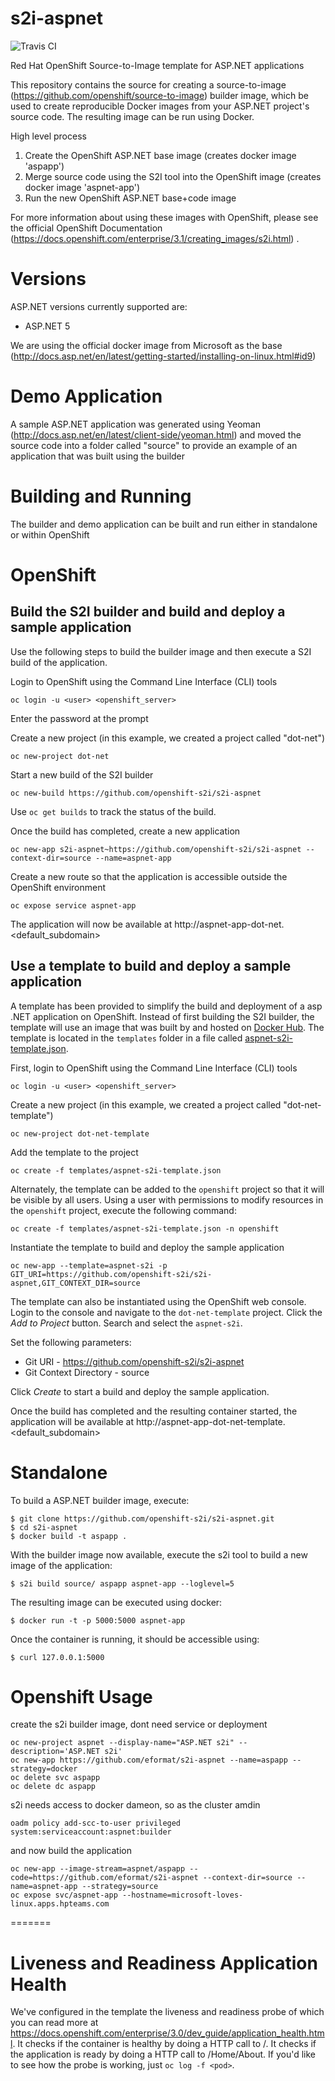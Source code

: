# s2i-aspnet
![Travis CI](https://travis-ci.org/openshift-s2i/s2i-aspnet.svg?branch=master)

Red Hat OpenShift Source-to-Image template for ASP.NET applications

This repository contains the source for creating a
source-to-image (https://github.com/openshift/source-to-image) builder image,
which be used to create reproducible Docker images from your ASP.NET project's
source code.  The resulting image can be run using Docker.

High level process

1. Create the OpenShift ASP.NET base image (creates docker image 'aspapp')
2. Merge source code using the S2I tool into the OpenShift image (creates docker image 'aspnet-app')
3. Run the new OpenShift ASP.NET base+code image

For more information about using these images with OpenShift, please see
the official OpenShift Documentation (https://docs.openshift.com/enterprise/3.1/creating_images/s2i.html) .

# Versions

ASP.NET versions currently supported are:

* ASP.NET 5

We are using the official docker image from Microsoft as the base (http://docs.asp.net/en/latest/getting-started/installing-on-linux.html#id9)

# Demo Application

A sample ASP.NET application was generated using Yeoman (http://docs.asp.net/en/latest/client-side/yeoman.html) and moved the source code into a folder called "source" to provide an example of an application that was built using the builder

# Building and Running 

The builder and demo application can be built and run either in standalone or within OpenShift

# OpenShift

## Build the S2I builder and build and deploy a sample application

Use the following steps to build the builder image and then execute a S2I build of the application.

Login to OpenShift using the Command Line Interface (CLI) tools

    oc login -u <user> <openshift_server>

Enter the password at the prompt

Create a new project (in this example, we created a project called "dot-net")

```
oc new-project dot-net
```

Start a new build of the S2I builder

    oc new-build https://github.com/openshift-s2i/s2i-aspnet
	
Use `oc get builds` to track the status of the build.

Once the build has completed, create a new application

```
oc new-app s2i-aspnet~https://github.com/openshift-s2i/s2i-aspnet --context-dir=source --name=aspnet-app
```

Create a new route so that the application is accessible outside the OpenShift environment

```
oc expose service aspnet-app
```

The application will now be available at http://aspnet-app-dot-net.&lt;default_subdomain&gt;

## Use a template to build and deploy a sample application

A template has been provided to simplify the build and deployment of a asp .NET application on OpenShift. Instead of first building the S2I builder, the template will use an image that was built by and hosted on [Docker Hub](https://hub.docker.com/r/sabre1041/s2i-aspnet/). The template is located in the `templates` folder in a file called [aspnet-s2i-template.json](templates/aspnet-s2i-template.json).

First, login to OpenShift using the Command Line Interface (CLI) tools

    oc login -u <user> <openshift_server>

Create a new project (in this example, we created a project called "dot-net-template")

```
oc new-project dot-net-template
```

Add the template to the project

```
oc create -f templates/aspnet-s2i-template.json
```

Alternately, the template can be added to the `openshift` project so that it will be visible by all users. Using a user with permissions to modify resources in the `openshift` project, execute the following command:

```
oc create -f templates/aspnet-s2i-template.json -n openshift
```

Instantiate the template to build and deploy the sample application

    oc new-app --template=aspnet-s2i -p GIT_URI=https://github.com/openshift-s2i/s2i-aspnet,GIT_CONTEXT_DIR=source

The template can also be instantiated using the OpenShift web console. Login to the console and navigate to the `dot-net-template` project. Click the *Add to Project* button. Search and select the `aspnet-s2i`.

Set the following parameters:

* Git URI - https://github.com/openshift-s2i/s2i-aspnet
* Git Context Directory - source

Click *Create* to start a build and deploy the sample application.

Once the build has completed and the resulting container started, the application will be available at http://aspnet-app-dot-net-template.&lt;default_subdomain&gt;


# Standalone

To build a ASP.NET builder image, execute:

```
$ git clone https://github.com/openshift-s2i/s2i-aspnet.git
$ cd s2i-aspnet
$ docker build -t aspapp .
```

With the builder image now available, execute the s2i tool to build a new image of the application:

```
$ s2i build source/ aspapp aspnet-app --loglevel=5
```

The resulting image can be executed using docker:

```
$ docker run -t -p 5000:5000 aspnet-app
```

Once the container is running, it should be accessible using:

```
$ curl 127.0.0.1:5000
```

# Openshift Usage

create the s2i builder image, dont need service or deployment

    oc new-project aspnet --display-name="ASP.NET s2i" --description='ASP.NET s2i'
    oc new-app https://github.com/eformat/s2i-aspnet --name=aspapp --strategy=docker
    oc delete svc aspapp
    oc delete dc aspapp

s2i needs access to docker dameon, so as the cluster amdin

    oadm policy add-scc-to-user privileged system:serviceaccount:aspnet:builder

and now build the application

    oc new-app --image-stream=aspnet/aspapp --code=https://github.com/eformat/s2i-aspnet --context-dir=source --name=aspnet-app --strategy=source
    oc expose svc/aspnet-app --hostname=microsoft-loves-linux.apps.hpteams.com

    
=======
# Liveness and Readiness Application Health

We've configured in the template the liveness and readiness probe of which you can read more at https://docs.openshift.com/enterprise/3.0/dev_guide/application_health.html.  It checks if the container is healthy by doing a HTTP call to /.   It checks if the application is ready by doing a HTTP call to /Home/About.  If you'd like to see how the probe is working, just `oc log -f <pod>`.
